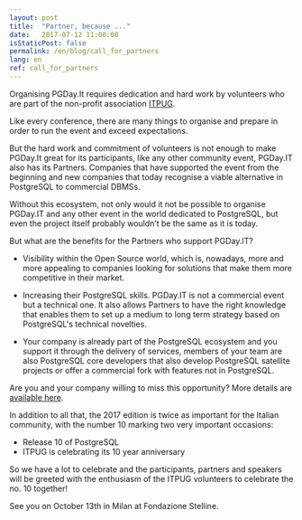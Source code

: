 ```yaml
---
layout: post
title:  "Partner, because ..."
date:   2017-07-12 11:00:00
isStaticPost: false
permalink: /en/blog/call_for_partners
lang: en
ref: call_for_partners
---
```


Organising PGDay.It requires dedication and hard work by volunteers who are part of the non-profit association [ITPUG](http://www.itpug.org/index.it.html).

Like every conference, there are many things to organise and prepare in order to run the event and exceed expectations.

But the hard work and commitment of volunteers is not enough to make PGDay.It great for its participants, 
like any other community event, PGDay.IT also has its Partners. Companies that have supported the event from the beginning and new companies 
that today recognise a viable alternative in PostgreSQL to commercial DBMSs.

Without this ecosystem, not only would it not be possible to organise PGDay.IT and any other event in the world dedicated to PostgreSQL, 
but even the project itself probably wouldn’t be the same as it is today.

But what are the benefits for the Partners who support PGDay.IT?

* Visibility within the Open Source world, which is, nowadays, more and more appealing to companies looking for solutions that make 
them more competitive in their market.

* Increasing their PostgreSQL skills. PGDay.IT is not a commercial event but a technical one. It also allows Partners to have the 
right knowledge that enables them to set up a medium to long term strategy based on PostgreSQL's technical novelties.

* Your company is already part of the PostgreSQL ecosystem and you support it through the delivery of services, 
members of your team are also PostgreSQL core developers that also develop PostgreSQL 
satellite projects or offer a commercial fork with features not in PostgreSQL.

Are you and your company willing to miss this opportunity? More details are [available here](http://2017.pgday.it/assets/Be_Partner_EN_PGDay_2017.pdf).

In addition to all that, the 2017 edition is twice as important for the Italian community, with the number 10 marking two very important occasions:

* Release 10 of PostgreSQL
* ITPUG is celebrating its 10 year anniversary

So we have a lot to celebrate and the participants, partners and speakers will be greeted with the enthusiasm of the ITPUG volunteers to celebrate 
the no. 10 together!

See you on October 13th in Milan at Fondazione Stelline.


